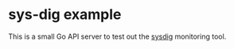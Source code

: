 # sys-dig example

This is a small Go API server to test out the [sysdig](http://www.sysdig.org)
monitoring tool.
